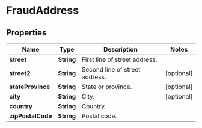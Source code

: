 
# FraudAddress

## Properties
Name | Type | Description | Notes
------------ | ------------- | ------------- | -------------
**street** | **String** | First line of street address. | 
**street2** | **String** | Second line of street address. |  [optional]
**stateProvince** | **String** | State or province. |  [optional]
**city** | **String** | City. |  [optional]
**country** | **String** | Country. | 
**zipPostalCode** | **String** | Postal code. | 




